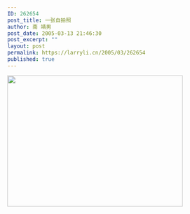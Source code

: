 ```yaml
---
ID: 262654
post_title: 一张自拍照
author: 南 靖男
post_date: 2005-03-13 21:46:30
post_excerpt: ""
layout: post
permalink: https://larryli.cn/2005/03/262654
published: true
---
```

<a href="http://photoimg3.qq.com/cgi-bin/load_pic?verify=azaOwyzBrbe7mvX0UJYknw%3D%3D"><img src="http://photoimg3.qq.com/cgi-bin/load_pic?verify=azaOwyzBrbe7mvX0UJYknw%3D%3D" align="middle" height="300" width="400" /></a>
<br />